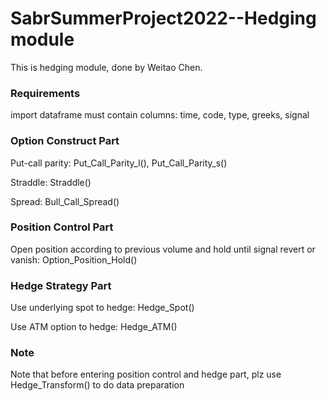 # SabrSummerProject2022--Hedging module
 This is hedging module, done by Weitao Chen.

### Requirements

import dataframe must contain columns: time, code, type, greeks, signal

### Option Construct Part

Put-call parity: Put_Call_Parity_l(), Put_Call_Parity_s()

Straddle: Straddle()

Spread: Bull_Call_Spread()

### Position Control Part

Open position according to previous volume and hold until signal revert or vanish: Option_Position_Hold()

### Hedge Strategy Part

Use underlying spot to hedge: Hedge_Spot()

Use ATM option to hedge: Hedge_ATM()

### Note

Note that before entering position control and hedge part, plz use Hedge_Transform() to do data preparation